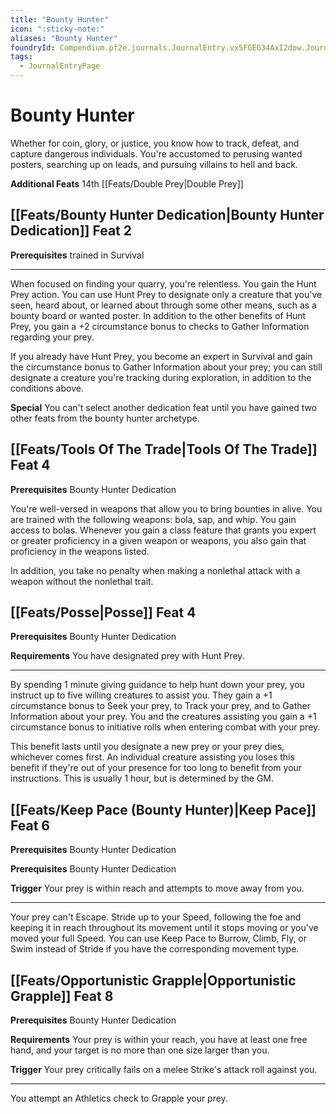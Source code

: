 ```yaml
---
title: "Bounty Hunter"
icon: ":sticky-note:"
aliases: "Bounty Hunter"
foundryId: Compendium.pf2e.journals.JournalEntry.vx5FGEG34AxI2dow.JournalEntryPage.Fea8ZereQhNolDoP
tags:
  - JournalEntryPage
---
```


# Bounty Hunter
Whether for coin, glory, or justice, you know how to track, defeat, and capture dangerous individuals. You're accustomed to perusing wanted posters, searching up on leads, and pursuing villains to hell and back.

**Additional Feats** 14th [[Feats/Double Prey|Double Prey]]

## [[Feats/Bounty Hunter Dedication|Bounty Hunter Dedication]] Feat 2

**Prerequisites** trained in Survival

* * *

When focused on finding your quarry, you're relentless. You gain the Hunt Prey action. You can use Hunt Prey to designate only a creature that you've seen, heard about, or learned about through some other means, such as a bounty board or wanted poster. In addition to the other benefits of Hunt Prey, you gain a +2 circumstance bonus to checks to Gather Information regarding your prey.

If you already have Hunt Prey, you become an expert in Survival and gain the circumstance bonus to Gather Information about your prey; you can still designate a creature you're tracking during exploration, in addition to the conditions above.

**Special** You can't select another dedication feat until you have gained two other feats from the bounty hunter archetype.

## [[Feats/Tools Of The Trade|Tools Of The Trade]] Feat 4

**Prerequisites** Bounty Hunter Dedication

You're well-versed in weapons that allow you to bring bounties in alive. You are trained with the following weapons: bola, sap, and whip. You gain access to bolas. Whenever you gain a class feature that grants you expert or greater proficiency in a given weapon or weapons, you also gain that proficiency in the weapons listed.

In addition, you take no penalty when making a nonlethal attack with a weapon without the nonlethal trait.

## [[Feats/Posse|Posse]] Feat 4

**Prerequisites** Bounty Hunter Dedication

**Requirements** You have designated prey with Hunt Prey.

* * *

By spending 1 minute giving guidance to help hunt down your prey, you instruct up to five willing creatures to assist you. They gain a +1 circumstance bonus to Seek your prey, to Track your prey, and to Gather Information about your prey. You and the creatures assisting you gain a +1 circumstance bonus to initiative rolls when entering combat with your prey.

This benefit lasts until you designate a new prey or your prey dies, whichever comes first. An individual creature assisting you loses this benefit if they're out of your presence for too long to benefit from your instructions. This is usually 1 hour, but is determined by the GM.

## [[Feats/Keep Pace (Bounty Hunter)|Keep Pace]] Feat 6

**Prerequisites** Bounty Hunter Dedication

**Prerequisites** Bounty Hunter Dedication

**Trigger** Your prey is within reach and attempts to move away from you.

* * *

Your prey can't Escape. Stride up to your Speed, following the foe and keeping it in reach throughout its movement until it stops moving or you've moved your full Speed. You can use Keep Pace to Burrow, Climb, Fly, or Swim instead of Stride if you have the corresponding movement type.

## [[Feats/Opportunistic Grapple|Opportunistic Grapple]] Feat 8

**Prerequisites** Bounty Hunter Dedication

**Requirements** Your prey is within your reach, you have at least one free hand, and your target is no more than one size larger than you.

**Trigger** Your prey critically fails on a melee Strike's attack roll against you.

* * *

You attempt an Athletics check to Grapple your prey.